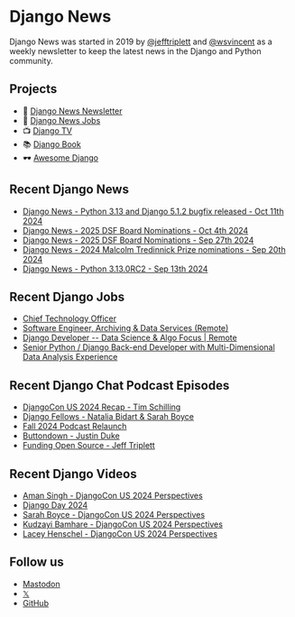 # Django News

Django News was started in 2019 by [@jefftriplett](https://github.com/jefftriplett) and [@wsvincent](https://github.com/wsvincent) as a weekly newsletter to keep the latest news in the Django and Python community.

## Projects

- :newspaper: [Django News Newsletter](https://django-news.com)
- :briefcase: [Django News Jobs](https://jobs.django-news.com)
- :tv: [Django TV](https://djangotv.com)
- :books: [Django Book](https://djangobook.com)
- :dark_sunglasses: [Awesome Django](https://awesomedjango.org)

## Recent Django News

<!--START_SECTION:news-->
- [Django News - Python 3.13 and Django 5.1.2 bugfix released - Oct 11th 2024](https://django-news.com/issues/254)
- [Django News - 2025 DSF Board Nominations - Oct 4th 2024](https://django-news.com/issues/253)
- [Django News - 2025 DSF Board Nominations - Sep 27th 2024](https://django-news.com/issues/252)
- [Django News - 2024 Malcolm Tredinnick Prize nominations - Sep 20th 2024](https://django-news.com/issues/251)
- [Django News - Python 3.13.0RC2 - Sep 13th 2024](https://django-news.com/issues/250)
<!--END_SECTION:news-->

## Recent Django Jobs

<!--START_SECTION:jobs-->
- [Chief Technology Officer](https://jobs.django-news.com/346/chief-technology-officer-torchbox/)
- [Software Engineer, Archiving & Data Services (Remote)](https://jobs.django-news.com/344/software-engineer-archiving-data-services-remote-internet-archive/)
- [Django Developer -- Data Science & Algo Focus | Remote](https://jobs.django-news.com/342/django-developer-data-science-algo-focus-remote-spotter-ai/)
- [Senior Python / Django Back-end Developer with Multi-Dimensional Data Analysis Experience](https://jobs.django-news.com/340/senior-python-django-back-end-developer-with-multi-dimensional-data-analysis-experience-scalable-path/)
<!--END_SECTION:jobs-->

## Recent Django Chat Podcast Episodes

<!--START_SECTION:episodes-->
- [DjangoCon US 2024 Recap - Tim Schilling](https://djangochat.com)
- [Django Fellows - Natalia Bidart & Sarah Boyce](https://djangochat.com)
- [Fall 2024 Podcast Relaunch](https://djangochat.com)
- [Buttondown - Justin Duke](https://djangochat.com)
- [Funding Open Source - Jeff Triplett](https://djangochat.com)
<!--END_SECTION:episodes-->

## Recent Django Videos

<!--START_SECTION:videos-->
- [Aman Singh - DjangoCon US 2024 Perspectives](http://djangotv.com/videos/djangocon-us/2024/aman-singh-djangocon-us-2024-perspectives/)
- [Django Day 2024](http://djangotv.com/videos/django-day-copenhagen/2024/django-day-copenhagen/)
- [Sarah Boyce - DjangoCon US 2024 Perspectives](http://djangotv.com/videos/djangocon-us/2024/sarah-boyce-djangocon-us-2024-perspectives/)
- [Kudzayi Bamhare - DjangoCon US 2024 Perspectives](http://djangotv.com/videos/djangocon-us/2024/kudzayi-bamhare-djangocon-us-2024-perspectives/)
- [Lacey Henschel - DjangoCon US 2024 Perspectives](http://djangotv.com/videos/djangocon-us/2024/lacey-henschel-djangocon-us-2024-perspectives/)
<!--END_SECTION:videos-->

## Follow us

- [Mastodon](https://mastodon.social/@djangonews)
- [𝕏](https://x.com/djangonewsbot)
- [GitHub](https://github.com/django-news)
